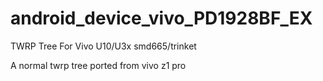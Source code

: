 # android_device_vivo_PD1928BF_EX
TWRP Tree For Vivo U10/U3x smd665/trinket

A normal twrp tree ported from vivo z1 pro
